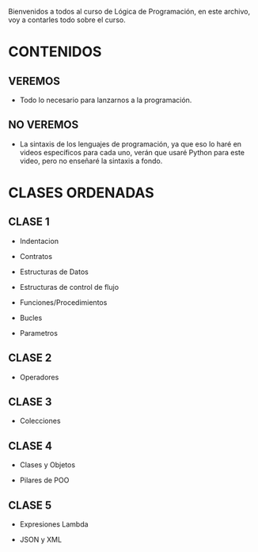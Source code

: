 Bienvenidos a todos al curso de Lógica de Programación, en este archivo, voy a contarles todo sobre el curso.

# CONTENIDOS

## VEREMOS

- Todo lo necesario para lanzarnos a la programación.

## NO VEREMOS

- La sintaxis de los lenguajes de programación, ya que eso lo haré en videos específicos para cada uno, verán que usaré Python para este video, pero no enseñaré la sintaxis a fondo.

# CLASES ORDENADAS

## CLASE 1

- Indentacion

- Contratos

- Estructuras de Datos

- Estructuras de control de flujo

- Funciones/Procedimientos

- Bucles

- Parametros

## CLASE 2

- Operadores

## CLASE 3

- Colecciones

## CLASE 4

- Clases y Objetos

- Pilares de POO

## CLASE 5

- Expresiones Lambda

- JSON y XML
